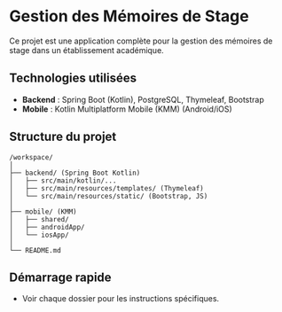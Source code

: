 # Gestion des Mémoires de Stage

Ce projet est une application complète pour la gestion des mémoires de stage dans un établissement académique.

## Technologies utilisées
- **Backend** : Spring Boot (Kotlin), PostgreSQL, Thymeleaf, Bootstrap
- **Mobile** : Kotlin Multiplatform Mobile (KMM) (Android/iOS)

## Structure du projet

```
/workspace/
│
├── backend/ (Spring Boot Kotlin)
│   ├── src/main/kotlin/...
│   ├── src/main/resources/templates/ (Thymeleaf)
│   └── src/main/resources/static/ (Bootstrap, JS)
│
├── mobile/ (KMM)
│   ├── shared/
│   ├── androidApp/
│   └── iosApp/
│
└── README.md
```

## Démarrage rapide
- Voir chaque dossier pour les instructions spécifiques.